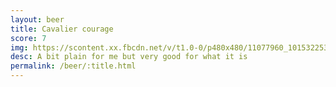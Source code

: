 ```yaml
---
layout: beer
title: Cavalier courage
score: 7
img: https://scontent.xx.fbcdn.net/v/t1.0-0/p480x480/11077960_10153225352783745_1418047245676555322_n.jpg?oh=731c926cd3a19c183780dbb041b9163f&oe=58D4BA56
desc: A bit plain for me but very good for what it is
permalink: /beer/:title.html
---
```

